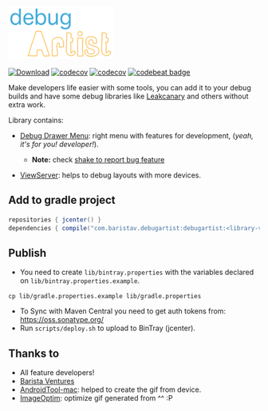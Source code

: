 ![](img/logo.png)

[![Download](https://api.bintray.com/packages/barista-ventures/maven/debugartist/images/download.svg)](https://bintray.com/barista-ventures/maven/debug-artist/_latestVersion)
[![codecov](https://codecov.io/gh/BaristaVentures/debug-artist/branch/master/graph/badge.svg)](https://codecov.io/gh/BaristaVentures/debug-artist)
[![codecov](https://codecov.io/gh/BaristaVentures/debug-artist/branch/develop/graph/badge.svg)](https://codecov.io/gh/BaristaVentures/debug-artist)
[![codebeat badge](https://codebeat.co/badges/17e3bfd1-d2d2-4240-94f0-480da37d32d6)](https://codebeat.co/projects/github-com-baristaventures-debug-artist)

Make developers life easier with some tools, you can add it to your debug builds and have some debug
libraries like [Leakcanary](https://github.com/square/leakcanary) and others without extra work.

Library contains:
- [Debug Drawer Menu](docs/debug-drawer.md): right menu with features for development, (*yeah, it's for you! developer!*).
    * __Note:__ check [shake to report bug feature](docs/custom-bug-report-service.md)

- [ViewServer](https://github.com/romainguy/ViewServer): helps to debug layouts with more devices.

## Add to gradle project

```groovy
repositories { jcenter() }
dependencies { compile("com.baristav.debugartist:debugartist:<library-version>@aar") { transitive = true } }
```
## Publish

- You need to create `lib/bintray.properties` with the variables declared on `lib/bintray.properties.example`.

```
cp lib/gradle.properties.example lib/gradle.properties
```

- To Sync with Maven Central you need to get auth tokens from: https://oss.sonatype.org/
- Run `scripts/deploy.sh` to upload to BinTray (jcenter).

## Thanks to
- All feature developers!
- [Barista Ventures](http://barista-v.com/)
- [AndroidTool-mac](https://github.com/mortenjust/androidtool-mac): helped to create the gif from device.
- [ImageOptim](https://github.com/ImageOptim/ImageOptim): optimize gif generated from ^^ :P
